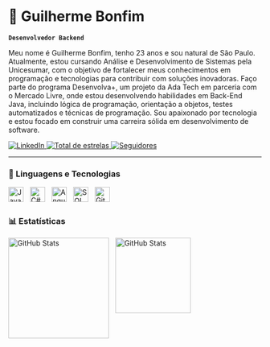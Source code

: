 # 👾 Guilherme Bonfim

**`Desenvolvedor Backend`**

Meu nome é Guilherme Bonfim, tenho 23 anos e sou natural de São Paulo. Atualmente, estou cursando Análise e Desenvolvimento de Sistemas pela Unicesumar, com o objetivo de fortalecer meus conhecimentos em programação e tecnologias para contribuir com soluções inovadoras. Faço parte do programa Desenvolva+, um projeto da Ada Tech em parceria com o Mercado Livre, onde estou desenvolvendo habilidades em Back-End Java, incluindo lógica de programação, orientação a objetos, testes automatizados e técnicas de programação. Sou apaixonado por tecnologia e estou focado em construir uma carreira sólida em desenvolvimento de software.

<p align="left">
    <a href="https://www.linkedin.com/in/oguibonfim/" target="_blank">
        <img 
            alt="LinkedIn" 
            title="LinkedIn" 
            src="https://custom-icon-badges.demolab.com/badge/LinkedIn-blue?color=0A66C2&logo=linkedin&logoColor=white&style=for-the-badge&labelColor=0A66C2"
        />
    </a>
    <a href="https://github.com/Larissakich?tab=repositories&sort=stargazers">
        <img 
            alt="Total de estrelas" 
            title="Total de estrelas GitHub" 
            src="https://custom-icon-badges.demolab.com/github/stars/guibonf1m?color=55960c&style=for-the-badge&labelColor=488207&logo=star&label=estrelas"
        />
    </a>
<a href="https://github.com/guibonf1m?tab=followers">
    <img 
        alt="Seguidores" 
        title="Me siga no GitHub" 
        src="https://custom-icon-badges.demolab.com/github/followers/guibonf1m?color=FFA500&labelColor=FFA500&style=for-the-badge&logo=github&label=Seguidores&logoColor=white"
        />
    </a>
</p>

---

### 🤖 Linguagens e Tecnologias


<img 
    align="left" 
    alt="Java" 
    title="Java"
    width="30px" 
    style="padding-right: 10px;" 
    src="https://cdn.jsdelivr.net/gh/devicons/devicon@latest/icons/java/java-original.svg"
/>
<img 
    align="left" 
    alt="C#"
    title="C#" 
    width="30px" 
    style="padding-right: 10px;" 
    src="https://cdn.jsdelivr.net/gh/devicons/devicon@latest/icons/csharp/csharp-original.svg" 
/>
<img 
    align="left" 
    alt="Angular"
    title="Angular" 
    width="30px" 
    style="padding-right: 10px;" 
    src="https://cdn.jsdelivr.net/gh/devicons/devicon@latest/icons/angular/angular-original.svg" 
/>

<img 
    align="left" 
    alt="SQL Server" 
    title="SQL Server"
    width="30px" 
    style="padding-right: 10px;" 
    src="https://cdn.jsdelivr.net/gh/devicons/devicon@latest/icons/microsoftsqlserver/microsoftsqlserver-original.svg" 
/>

<img 
    align="left" 
    alt="Git" 
    title="Git"
    width="30px" 
    style="padding-right: 10px;" 
    src="https://cdn.jsdelivr.net/gh/devicons/devicon@latest/icons/git/git-original.svg" 
/>

<br/>
<br/>

### 📊 Estatísticas

<p>
  <img 
    align="left" 
    alt="GitHub Stats" 
    height="200" 
    style="padding-right: 10px;" 
    src="https://github-readme-stats.vercel.app/api?username=guibonf1m&show_icons=true&theme=tokyonight&include_all_commits=true&locale=pt-br" 
  />

<img 
      align="left" 
      alt="GitHub Stats" 
      height="150" 
      src="https://github-readme-stats.vercel.app/api/top-langs/?username=guibonf1m&theme=tokyonight&layout=compact&custom_title=Tecnologias&langs_count=9" 
  />

</p>
